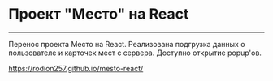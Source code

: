 # Проект "Место" на React
------------------

Перенос проекта Место на React.
Реализована подгрузка данных о пользователе и карточек мест с сервера.
Доступно открытие popup'ов. 

https://rodion257.github.io/mesto-react/